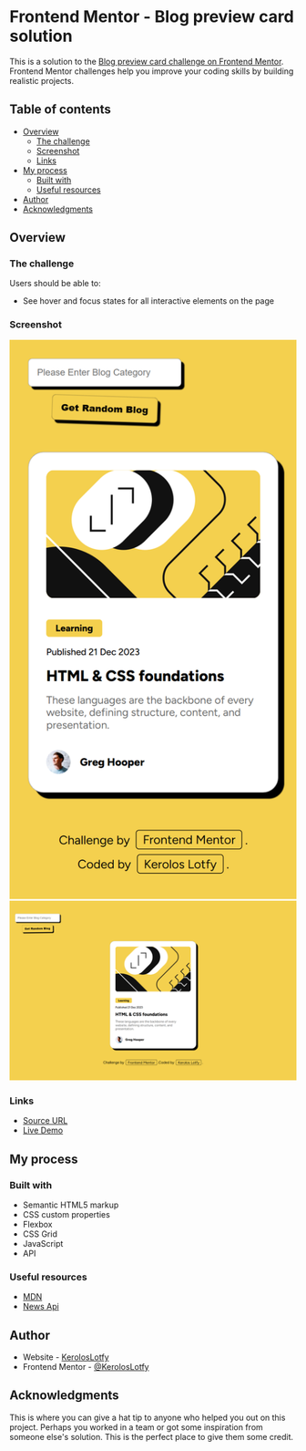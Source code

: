 # Frontend Mentor - Blog preview card solution

This is a solution to the [Blog preview card challenge on Frontend Mentor](https://www.frontendmentor.io/challenges/blog-preview-card-ckPaj01IcS). Frontend Mentor challenges help you improve your coding skills by building realistic projects. 

## Table of contents

- [Overview](#overview)
  - [The challenge](#the-challenge)
  - [Screenshot](#screenshot)
  - [Links](#links)
- [My process](#my-process)
  - [Built with](#built-with)
  - [Useful resources](#useful-resources)
- [Author](#author)
- [Acknowledgments](#acknowledgments)



## Overview

### The challenge

Users should be able to:

- See hover and focus states for all interactive elements on the page

### Screenshot

![Mobile](./design/127.0.0.1_5500_blog-preview-card_index.html(iPhone%20SE).png)
![Desktop](./design/127.0.0.1_5500_blog-preview-card_index.html(Nest%20Hub%20Max).png)

### Links

-  [Source URL](https://www.frontendmentor.io/challenges/blog-preview-card-ckPaj01IcS)
-  [Live Demo](https://keroloslotfy.github.io/Challenges/blog-preview-card)

## My process

### Built with

- Semantic HTML5 markup
- CSS custom properties
- Flexbox
- CSS Grid
- JavaScript
-  API


### Useful resources

- [MDN](https://developer.mozilla.org/en-US/)
- [News Api](https://newsapi.org/)



## Author

- Website - [KerolosLotfy](https://www.your-site.com)
- Frontend Mentor - [@KerolosLotfy](https://www.frontendmentor.io/profile/KerolosLotfy)

## Acknowledgments

This is where you can give a hat tip to anyone who helped you out on this project. Perhaps you worked in a team or got some inspiration from someone else's solution. This is the perfect place to give them some credit.
